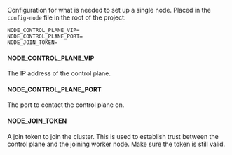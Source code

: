 Configuration for what is needed to set up a single node. Placed in the `config-node` file in the root of the project:
```
NODE_CONTROL_PLANE_VIP= 
NODE_CONTROL_PLANE_PORT=
NODE_JOIN_TOKEN=
```
#### NODE_CONTROL_PLANE_VIP
The IP address of the control plane.
#### NODE_CONTROL_PLANE_PORT
The port to contact the control plane on.
#### NODE_JOIN_TOKEN
A join token to join the cluster. This is used to establish trust between the control plane and the joining worker node. Make sure the token is still valid.